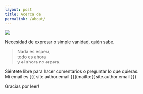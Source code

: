 ```yaml
---
layout: post
title: Acerca de
permalink: /about/
---
```


<img src="{{site.baseurl}}/images/acerca-de.jpg" class="round">

Necesidad de expresar o simple vanidad, quién sabe.  

<blockquote>
<p>Nada es espera,<br>
todo es ahora<br>
y el ahora no espera.</p>
</blockquote>

Siéntete libre para hacer comentarios o preguntar lo que quieras.  
Mi email es [{{ site.author.email }}](mailto:{{ site.author.email }})

Gracias por leer!
